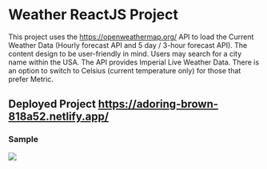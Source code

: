 # Weather ReactJS Project
This project uses the https://openweathermap.org/ API to load the Current Weather Data (Hourly forecast API and 5 day / 3-hour forecast API). The content design to be user-friendly in mind. Users may search for a city name within the USA. The API provides Imperial Live Weather Data. There is an option to switch to Celsius (current temperature only) for those that prefer Metric.

## Deployed Project https://adoring-brown-818a52.netlify.app/

### Sample
<img src="https://user-images.githubusercontent.com/73076448/111817224-228ba500-88b4-11eb-88d3-706060b0c5b2.png">
